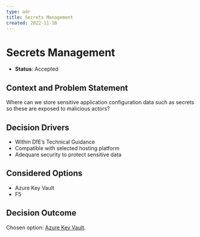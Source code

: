 ```yaml
---
type: adr
title: Secrets Management
created: 2022-11-16
---
```


# Secrets Management

* **Status**: Accepted

## Context and Problem Statement

Where can we store sensitive application configuration data such as secrets so these are exposed to malicious actors?

## Decision Drivers

* Within DfE’s Technical Guidance
* Compatible with selected hosting platform
* Adequare security to protect sensitive data

## Considered Options

* Azure Key Vault
* F5

## Decision Outcome

Chosen option: [Azure Key Vault](https://azure.microsoft.com/en-gb/products/key-vault).